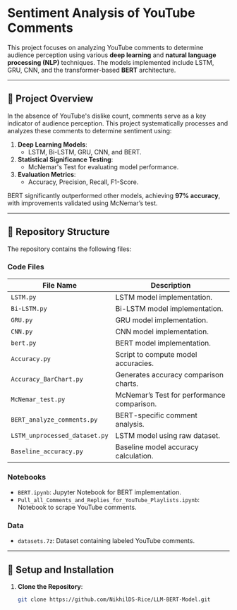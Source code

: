 # Sentiment Analysis of YouTube Comments

This project focuses on analyzing YouTube comments to determine audience perception using various **deep learning** and **natural language processing (NLP)** techniques. The models implemented include LSTM, GRU, CNN, and the transformer-based **BERT** architecture.

---

## 📄 **Project Overview**

In the absence of YouTube's dislike count, comments serve as a key indicator of audience perception. This project systematically processes and analyzes these comments to determine sentiment using:

1. **Deep Learning Models**:
   - LSTM, Bi-LSTM, GRU, CNN, and BERT.
2. **Statistical Significance Testing**:
   - McNemar's Test for evaluating model performance.
3. **Evaluation Metrics**:
   - Accuracy, Precision, Recall, F1-Score.

BERT significantly outperformed other models, achieving **97% accuracy**, with improvements validated using McNemar’s test.

---

## 📁 **Repository Structure**

The repository contains the following files:

### **Code Files**
| File Name                          | Description                              |
|------------------------------------|------------------------------------------|
| `LSTM.py`                          | LSTM model implementation.               |
| `Bi-LSTM.py`                       | Bi-LSTM model implementation.            |
| `GRU.py`                           | GRU model implementation.                |
| `CNN.py`                           | CNN model implementation.                |
| `bert.py`                          | BERT model implementation.               |
| `Accuracy.py`                      | Script to compute model accuracies.      |
| `Accuracy_BarChart.py`             | Generates accuracy comparison charts.    |
| `McNemar_test.py`                  | McNemar’s Test for performance comparison.|
| `BERT_analyze_comments.py`         | BERT-specific comment analysis.          |
| `LSTM_unprocessed_dataset.py`      | LSTM model using raw dataset.            |
| `Baseline_accuracy.py`             | Baseline model accuracy calculation.     |

### **Notebooks**
- `BERT.ipynb`: Jupyter Notebook for BERT implementation.
- `Pull_all_Comments_and_Replies_for_YouTube_Playlists.ipynb`: Notebook to scrape YouTube comments.

### **Data**
- `datasets.7z`: Dataset containing labeled YouTube comments.

---

## 🔧 **Setup and Installation**

1. **Clone the Repository**:
   ```bash
   git clone https://github.com/NikhilDS-Rice/LLM-BERT-Model.git
